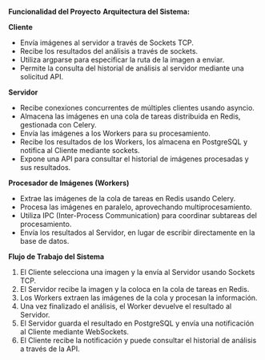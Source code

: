 
**Funcionalidad del Proyecto**
        **Arquitectura del Sistema:**

**Cliente**
- Envía imágenes al servidor a través de Sockets TCP.
- Recibe los resultados del análisis a través de sockets.
- Utiliza argparse para especificar la ruta de la imagen a enviar.
- Permite la consulta del historial de análisis al servidor mediante una solicitud API.

**Servidor**
- Recibe conexiones concurrentes de múltiples clientes usando asyncio.
- Almacena las imágenes en una cola de tareas distribuida en Redis, gestionada con Celery.
- Envía las imágenes a los Workers para su procesamiento.
- Recibe los resultados de los Workers, los almacena en PostgreSQL y notifica al Cliente mediante sockets.
- Expone una API para consultar el historial de imágenes procesadas y sus resultados.

**Procesador de Imágenes (Workers)**
- Extrae las imágenes de la cola de tareas en Redis usando Celery.
- Procesa las imágenes en paralelo, aprovechando multiprocesamiento.
- Utiliza IPC (Inter-Process Communication) para coordinar subtareas del procesamiento.
- Envía los resultados al Servidor, en lugar de escribir directamente en la base de datos.

**Flujo de Trabajo del Sistema**
1. El Cliente selecciona una imagen y la envía al Servidor usando Sockets TCP.
2. El Servidor recibe la imagen y la coloca en la cola de tareas en Redis.
3. Los Workers extraen las imágenes de la cola y procesan la información.
4. Una vez finalizado el análisis, el Worker devuelve el resultado al Servidor.
5. El Servidor guarda el resultado en PostgreSQL y envía una notificación al Cliente mediante WebSockets.
6. El Cliente recibe la notificación y puede consultar el historial de análisis a través de la API.